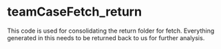 # teamCaseFetch_return

This code is used for consolidating the return folder for fetch. Everything generated in this needs to be returned back to us for further analysis.